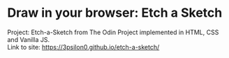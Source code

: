 # Draw in your browser: Etch a Sketch
Project: Etch-a-Sketch from The Odin Project implemented in HTML, CSS and Vanilla JS. <br/>
Link to site: https://3psilon0.github.io/etch-a-sketch/
